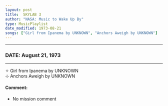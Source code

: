 ```yaml
---
layout: post
title:  SKYLAB 3
author: "NASA: Music to Wake Up By"
type: MusicPlaylist
date_modified: 1973-08-21
songs: ["Girl from Ipanema by UNKNOWN", "Anchors Aweigh by UNKNOWN"]
---
```


----
### DATE: August 21, 1973
----
✧ Girl from Ipanema by UNKNOWN  &nbsp;<br />
⊹ Anchors Aweigh by UNKNOWN

#### Comment:
* No mission comment



<br/>
<center>
	<a target="_blank"
	   href="https://twitter.com/intent/tweet?hashtags=Space,NASA,Playlist,NASAWakeupCalls,SpaceProgram&text={{ page.author}}, '{{ page.songs.first }}' {{ page.title }}, {{ page.date | date: '%B %d, %Y' }}. {{ site.url }}{{ page.url }}&via=nasawakeupcalls"><i class="fab fa-twitter" alt="Tweet this page" style="font-size: 1.3em;"></i></a>
	&nbsp; 	<i class="fas fa-user-astronaut" style="font-size: 1.5em;"></i> &nbsp;
    <a type="amzn" search="'Girl from Ipanema by UNKNOWN' or 'Anchors Aweigh by UNKNOWN'" category="popular music">
    <i class="fab fa-amazon" style="font-size: 1.3em;"></i></a>
</center>
